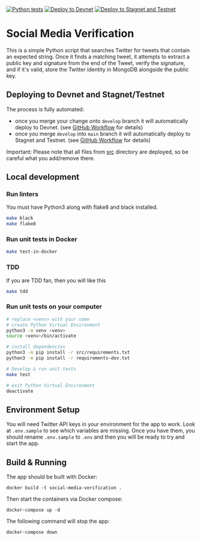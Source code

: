 [![Python tests](https://github.com/vegaprotocol/social-media-verification/actions/workflows/python.yml/badge.svg)](https://github.com/vegaprotocol/social-media-verification/actions/workflows/python.yml)
[![Deploy to Devnet](https://github.com/vegaprotocol/social-media-verification/actions/workflows/deploy-devnet.yml/badge.svg)](https://github.com/vegaprotocol/social-media-verification/actions/workflows/deploy-devnet.yml)
[![Deploy to Stagnet and Testnet](https://github.com/vegaprotocol/social-media-verification/actions/workflows/deploy.yml/badge.svg?branch=main)](https://github.com/vegaprotocol/social-media-verification/actions/workflows/deploy.yml)
# Social Media Verification

This is a simple Python script that searches Twitter for tweets that contain an expected string. Once it finds a matching tweet, it attempts to extract a public key and signature from the end of the Tweet, verify the signature, and if it's valid, store the Twitter identity in MongoDB alongside the public key.

## Deploying to Devnet and Stagnet/Testnet

The process is fully automated:
* once you merge your change onto `develop` branch it will automatically deploy to Devnet. (see [GitHub Workflow](.github/workflows/deploy-devnet.yml) for details)
* once you merge `develop` into `main` branch it will automatically deploy to Stagnet and Testnet. (see [GitHub Workflow](.github/workflows/deploy.yml) for details)

Important: Please note that all files from [src](src) directory are deployed, so be careful what you add/remove there.

## Local development

### Run linters

You must have Python3 along with flake8 and black installed.

```bash
make black
make flake8
```

### Run unit tests in Docker

```bash
make test-in-docker
```

### TDD

If you are TDD fan, then you will like this

```bash
make tdd
```

### Run unit tests on your computer

```bash
# replace <venv> with your name
# create Python Virtual Environment
python3 -m venv <venv>
source <venv>/bin/activate

# install dependencies
python3 -m pip install -r src/requirements.txt
python3 -m pip install -r requirements-dev.txt

# Develop & run unit tests
make test

# exit Python Virtual Environment
deactivate
```

## Environment Setup

You will need Twitter API keys in your environment for the app to work. Look at `.env.sample` to see which variables are missing. Once you have them, you should rename `.env.sample` to `.env` and then you will be ready to try and start the app.

## Build & Running

The app should be built with Docker:

`docker build -t social-media-verification .`

Then start the containers via Docker compose:

`docker-compose up -d`

The following command will stop the app:

`docker-compose down`
